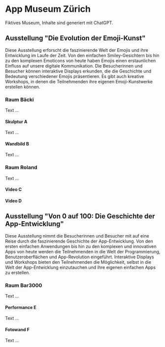 # App Museum Zürich
Fiktives Museum, Inhalte sind generiert mit ChatGPT.

## Ausstellung "Die Evolution der Emoji-Kunst"
Diese Ausstellung erforscht die faszinierende Welt der Emojis und ihre Entwicklung im Laufe der Zeit. Von den einfachen Smiley-Gesichtern bis hin zu den komplexen Emoticons von heute haben Emojis einen erstaunlichen Einfluss auf unsere digitale Kommunikation. Die Besucherinnen und Besucher können interaktive Displays erkunden, die die Geschichte und Bedeutung verschiedener Emojis präsentieren. Es gibt auch kreative Workshops, in denen die Teilnehmenden ihre eigenen Emoji-Kunstwerke erstellen können.

### Raum Bäcki
Text ...

#### Skulptur A
Text ...

#### Wandbild B
Text ...

### Raum Roland
Text ...

#### Video C

#### Video D

## Ausstellung "Von 0 auf 100: Die Geschichte der App-Entwicklung"
Diese Ausstellung nimmt die Besucherinnen und Besucher mit auf eine Reise durch die faszinierende Geschichte der App-Entwicklung. Von den ersten einfachen Anwendungen bis hin zu den komplexen und innovativen Apps von heute werden die Teilnehmenden in die Welt der Programmierung, Benutzeroberflächen und App-Revolution eingeführt. Interaktive Displays und Workshops bieten den Teilnehmenden die Möglichkeit, selbst in die Welt der App-Entwicklung einzutauchen und ihre eigenen einfachen Apps zu erstellen.

### Raum Bar3000
Text ...

#### Performance E
Text ...

#### Fotowand F
Text ...
